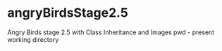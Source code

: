 # angryBirdsStage2.5
Angry Birds stage 2.5 with Class Inheritance and Images 
pwd - present working directory
